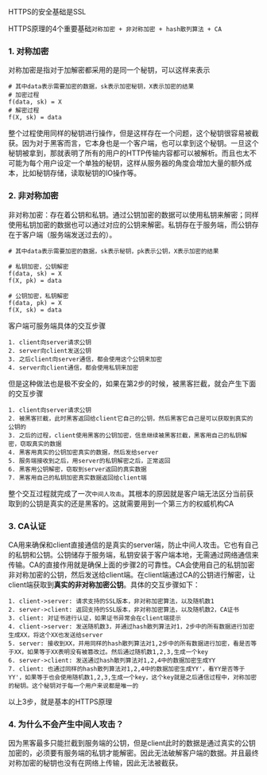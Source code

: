 HTTPS的安全基础是SSL

HTTPS原理的4个重要基础`对称加密 + 非对称加密 + hash散列算法 + CA`

### 1. 对称加密

对称加密是指对于加解密都采用的是同一个秘钥，可以这样来表示

```
# 其中data表示需要加密的数据，sk表示加密秘钥，X表示加密的结果
# 加密过程
f(data, sk) = X
# 解密过程
f(X, sk) = data
```

整个过程使用同样的秘钥进行操作，但是这样存在一个问题，这个秘钥很容易被截获。因为对于黑客而言，它本身也是一个客户端，也可以拿到这个秘钥。一旦这个秘钥被拿到，那就表明了所有的用户的HTTP传输内容都可以被解析。而且也太不可能为每个用户设定一个单独的秘钥，这样从服务器的角度会增加大量的额外成本，比如秘钥存储，读取秘钥的IO操作等。

### 2. 非对称加密

非对称加密：存在着公钥和私钥。通过公钥加密的数据可以使用私钥来解密；同样使用私钥加密的数据也可以通过对应的公钥来解密。私钥存在于服务端，而公钥存在于客户端（服务端发送过去的）。

```
# 其中data表示需要加密的数据，sk表示秘钥，pk表示公钥，X表示加密的结果

# 私钥加密，公钥解密
f(data, sk) = X
f(X, pk) = data

# 公钥加密，私钥解密
f(data, pk) = X
f(X, sk) = data
```

客户端可服务端具体的交互步骤

```
1. client向server请求公钥
2. server向client发送公钥
3. 之后client向server通信，都会使用这个公钥来加密
4. server向client通信，都会使用私钥来加密
```

但是这种做法也是极不安全的，如果在第2步的时候，被黑客拦截，就会产生下面的交互步骤

```
1. client向server请求公钥
2. 被黑客拦截，此时黑客返回给client它自己的公钥，然后黑客它自己是可以获取到真实的公钥的
3. 之后的过程，client使用黑客的公钥加密，信息继续被黑客拦截，黑客用自己的私钥解密，窃取真实的数据
4. 黑客用真实的公钥加密真实的数据，然后发给server
5. 服务端接收到之后，用server的私钥解密之后，正常返回
6. 黑客用公钥解密，窃取到server返回的真实数据
7. 黑客用自己的私钥加密真实数据返回给client端
```

整个交互过程就完成了一次`中间人攻击`。其根本的原因就是客户端无法区分当前获取到的公钥是真实的还是黑客的。这就需要用到一个第三方的权威机构CA

### 3. CA认证

CA用来确保和client直接通信的是真实的server端，防止中间人攻击。它也有自己的私钥和公钥。公钥储存于服务端，私钥安装于客户端本地，无需通过网络通信来传输。CA的直接作用就是确保上面的步骤2的可靠性。CA会使用自己的私钥加密非对称加密的公钥，然后发送给client端。在client端通过CA的公钥进行解密，让client端获取到**真实的非对称加密公钥**。具体的交互步骤如下：

```
1. client->server: 请求支持的SSL版本，非对称加密算法，以及随机数1
2. server->client: 返回支持的SSL版本，非对称加密算法，以及随机数2，CA证书
3. client: 对证书进行认证，如果证书异常会在client端提示
4. client->server: 发送随机数3，并通过hash散列算法对1，2步中的所有数据进行加密生成XX，将这个XX也发送给server
5. server: 接收到XX，并用同样的hash散列算法对1,2步中的所有数据进行加密，看是否等于XX，如果等于XX表明没有被篡改过。然后通过随机数1,2,3,生成一个key
6. server->client: 发送通过hash散列算法对1,2,4中的数据加密生成YY
7. client: 也通过同样的hash散列算法对1,2,4中的数据加密生成YY'，看YY是否等于YY'，如果等于也会使用随机数1,2,3,生成一个key，这个key就是之后通信过程中，对称加密的秘钥。这个秘钥对于每一个用户来说都是唯一的
```

以上3步，就是基本的HTTPS原理

### 4. 为什么不会产生中间人攻击？

因为黑客最多只能拦截到服务端的公钥，但是client此时的数据是通过真实的公钥加密的，必须要有服务端的私钥才能解密。因此无法破解客户端的数据。并且最终对称加密的秘钥也没有在网络上传输，因此无法被截获。